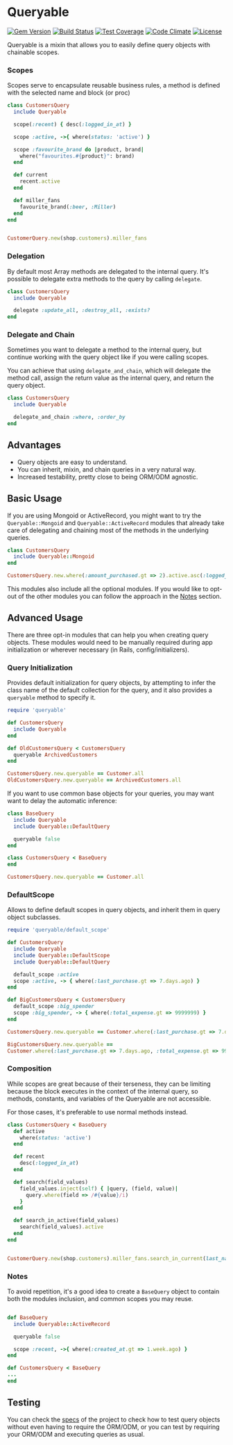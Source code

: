 Queryable
=====================
[![Gem Version](https://badge.fury.io/rb/queryable.svg)](http://badge.fury.io/rb/queryable)
[![Build Status](https://travis-ci.org/ElMassimo/queryable.svg)](https://travis-ci.org/ElMassimo/queryable)
[![Test Coverage](https://codeclimate.com/github/ElMassimo/queryable/badges/coverage.svg)](https://codeclimate.com/github/ElMassimo/queryable)
[![Code Climate](https://codeclimate.com/github/ElMassimo/queryable.svg)](https://codeclimate.com/github/ElMassimo/queryable)
[![License](https://img.shields.io/badge/license-MIT-blue.svg)](https://github.com/ElMassimo/queryable/blob/master/LICENSE.txt)

Queryable is a mixin that allows you to easily define query objects with chainable scopes.

### Scopes

Scopes serve to encapsulate reusable business rules, a method is defined with
the selected name and block (or proc)
```ruby
class CustomersQuery
  include Queryable

  scope(:recent) { desc(:logged_in_at) }

  scope :active, ->{ where(status: 'active') }

  scope :favourite_brand do |product, brand|
    where("favourites.#{product}": brand)
  end

  def current
    recent.active
  end

  def miller_fans
    favourite_brand(:beer, :Miller)
  end
end


CustomerQuery.new(shop.customers).miller_fans
```

### Delegation

By default most Array methods are delegated to the internal query. It's possible
to delegate extra methods to the query by calling `delegate`.
```ruby
class CustomersQuery
  include Queryable

  delegate :update_all, :destroy_all, :exists?
end
```

### Delegate and Chain

Sometimes you want to delegate a method to the internal query, but continue
working with the query object like if you were calling scopes.

You can achieve that using `delegate_and_chain`, which will delegate the method
call, assign the return value as the internal query, and return the query object.

```ruby
class CustomersQuery
  include Queryable

  delegate_and_chain :where, :order_by
end
```

## Advantages

* Query objects are easy to understand.
* You can inherit, mixin, and chain queries in a very natural way.
* Increased testability, pretty close to being ORM/ODM agnostic.

## Basic Usage

If you are using Mongoid or ActiveRecord, you might want to try the
`Queryable::Mongoid` and `Queryable::ActiveRecord` modules that already take
care of delegating and chaining most of the methods in the underlying queries.

```ruby
class CustomersQuery
  include Queryable::Mongoid
end

CustomersQuery.new.where(:amount_purchased.gt => 2).active.asc(:logged_in_at)
```

This modules also include all the optional modules. If you would like to opt-out
of the other modules you can follow the approach in the [Notes](https://github.com/ElMassimo/queryable#notes) section.

## Advanced Usage
There are three opt-in modules that can help you when creating query objects.
These modules would need to be manually required during app initialization or
wherever necessary (in Rails, config/initializers).

### Query Initialization 

Provides default initialization for query objects, by attempting to infer the
class name of the default collection for the query, and it also provides a
`queryable` method to specify it.

```ruby
require 'queryable'

def CustomersQuery
  include Queryable
end

def OldCustomersQuery < CustomersQuery
  queryable ArchivedCustomers
end

CustomersQuery.new.queryable == Customer.all
OldCustomersQuery.new.queryable == ArchivedCustomers.all
```
If you want to use common base objects for your queries, you may want want to
delay the automatic inference:

```ruby
class BaseQuery
  include Queryable
  include Queryable::DefaultQuery

  queryable false
end

class CustomersQuery < BaseQuery
end

CustomersQuery.new.queryable == Customer.all
```

### DefaultScope
Allows to define default scopes in query objects, and inherit them in query
object subclasses.

```ruby
require 'queryable/default_scope'

def CustomersQuery
  include Queryable
  include Queryable::DefaultScope
  include Queryable::DefaultQuery

  default_scope :active
  scope :active, -> { where(:last_purchase.gt => 7.days.ago) }
end

def BigCustomersQuery < CustomersQuery
  default_scope :big_spender
  scope :big_spender, -> { where(:total_expense.gt => 9999999) }
end

CustomersQuery.new.queryable == Customer.where(:last_purchase.gt => 7.days.ago)

BigCustomersQuery.new.queryable ==
Customer.where(:last_purchase.gt => 7.days.ago, :total_expense.gt => 9999999)
```

### Composition

While scopes are great because of their terseness, they can be limiting because
the block executes in the context of the internal query, so methods, constants,
and variables of the Queryable are not accessible.

For those cases, it's preferable to use normal methods instead.

```ruby
class CustomersQuery < BaseQuery
  def active
    where(status: 'active')
  end

  def recent
    desc(:logged_in_at)
  end

  def search(field_values)
    field_values.inject(self) { |query, (field, value)|
      query.where(field => /#{value}/i)
    }
  end

  def search_in_active(field_values)
    search(field_values).active
  end
end


CustomerQuery.new(shop.customers).miller_fans.search_in_current(last_name: 'M')
```

### Notes

To avoid repetition, it's a good idea to create a `BaseQuery` object
to contain both the modules inclusion, and common scopes you may reuse.

```ruby

def BaseQuery
  include Queryable::ActiveRecord

  queryable false

  scope :recent, ->{ where(:created_at.gt => 1.week.ago) }
end

def CustomersQuery < BaseQuery
...
end
```

## Testing

You can check the [specs](https://github.com/ElMassimo/queryable/tree/master/spec) of the project
to check how to test query objects without even having to require the ORM/ODM, or
you can test by requiring your ORM/ODM and executing queries as usual.
